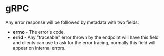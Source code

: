 # gRPC

Any error response will be folllowed by metadata with two fields:

* **errno** - The error's code.
* **errid** - Any "traceable" error thrown by the endpoint will have this field and clients can use to ask for the error tracing, normally this field will appear on internal errors.
